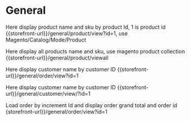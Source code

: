 # General
 Here display product name and sku by product Id, 1 is product id <br>
  {{storefront-url}}/general/product/view?id=1, use Magento/Catalog/Mode/Product <br>
  
 Here display all products name and sku, use magento product collection <br>
  {{storefront-url}}/general/product/viewall <br>
  
 Here display customer name by customer ID
  {{storefront-url}}/general/order/view?id=1
  
 Here display customer name by customer ID
  {{storefront-url}}/general/customer/view/?id=1
  
 Load order by increment Id and display order grand total and order id
  {storefront-url}}/general/order/view?id=1  
